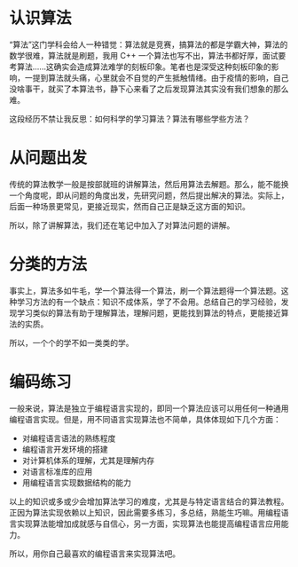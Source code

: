 # 认识算法

“算法”这门学科会给人一种错觉：算法就是竞赛，搞算法的都是学霸大神，算法的数学很难，算法就是刷题，我用 C++ 一个算法也写不出，算法书都好厚，面试要考算法......这确实会造成算法难学的刻板印象。笔者也是深受这种刻板印象的影响，一提到算法就头痛，心里就会不自觉的产生抵触情绪。由于疫情的影响，自己没啥事干，就买了本算法书，静下心来看了之后发现算法其实没有我们想象的那么难。

这段经历不禁让我反思：如何科学的学习算法？算法有哪些学些方法？



# 从问题出发

传统的算法教学一般是按部就班的讲解算法，然后用算法去解题。那么，能不能换一个角度呢，即从问题的角度出发，先研究问题，然后提出解决的算法。实际上，后面一种场景更常见，更接近现实，然而自己正是缺乏这方面的知识。

所以，除了讲解算法，我们还在笔记中加入了对算法问题的讲解。



# 分类的方法

事实上，算法多如牛毛，学一个算法得一个算法，刷一个算法题得一个算法题。这种学习方法的有一个缺点：知识不成体系，学了不会用。总结自己的学习经验，发现学习类似的算法有助于理解算法，理解问题，更能找到算法的特点，更能接近算法的实质。

所以，一个个的学不如一类类的学。



# 编码练习

一般来说，算法是独立于编程语言实现的，即同一个算法应该可以用任何一种通用编程语言实现。但是，用不同语言实现算法也不简单，具体体现如下几个方面：

- 对编程语言语法的熟练程度
- 编程语言开发环境的搭建
- 对计算机体系的理解，尤其是理解内存
- 对语言标准库的应用
- 用编程语言实现数据结构的能力

以上的知识或多或少会增加算法学习的难度，尤其是与特定语言结合的算法教程。正因为算法实现依赖以上知识，因此需要多练习，多总结，熟能生巧嘛。用编程语言实现算法能增加成就感与自信心，另一方面，实现算法也能提高编程语言应用能力。

所以，用你自己最喜欢的编程语言来实现算法吧。